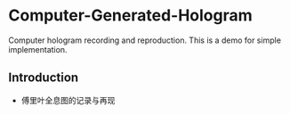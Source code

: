 # Computer-Generated-Hologram
Computer hologram recording and reproduction. This is a demo for simple implementation.

## Introduction
- 傅里叶全息图的记录与再现
